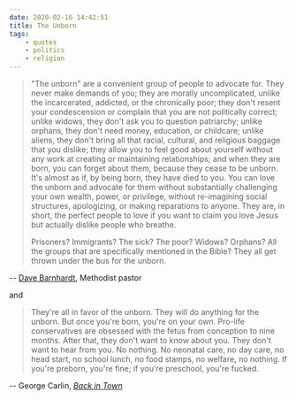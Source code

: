 ```yaml
---
date: 2020-02-16 14:42:51
title: The Unborn
tags:
    - quotes
    - politics
    - religion
---
```


> "The unborn" are a convenient group of people to advocate for. They never make demands of you; they are morally uncomplicated, unlike the incarcerated, addicted, or the chronically poor; they don't resent your condescension or complain that you are not politically correct; unlike widows, they don't ask you to question patriarchy; unlike orphans, they don't need money, education, or childcare; unlike aliens, they don't bring all that racial, cultural, and religious baggage that you dislike; they allow you to feel good about yourself without any work at creating or maintaining relationships; and when they are born, you can forget about them, because they cease to be unborn. It's almost as if, by being born, they have died to you. You can love the unborn and advocate for them without substantially challenging your own wealth, power, or privilege, without re-imagining social structures, apologizing, or making reparations to anyone. They are, in short, the perfect people to love if you want to claim you love Jesus but actually dislike people who breathe.
>
> Prisoners? Immigrants? The sick? The poor? Widows? Orphans? All the groups that are specifically mentioned in the Bible? They all get thrown under the bus for the unborn.

-- [Dave Barnhardt](https://www.facebook.com/dave.barnhart/posts/10156549406811031), Methodist pastor

and

> They're all in favor of the unborn. They will do anything for the unborn. But once you're born, you're on your own. Pro-life conservatives are obsessed with the fetus from conception to nine months. After that, they don't want to know about you. They don't want to hear from you. No nothing. No neonatal care, no day care, no head start, no school lunch, no food stamps, no welfare, no nothing. If you're preborn, you're fine; if you're preschool, you're fucked.

-- George Carlin, [_Back in Town_](https://genius.com/George-carlin-1996-hbo-special-on-pro-lifers-and-abortion-annotated)
